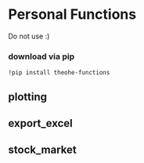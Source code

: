 # Personal Functions

Do not use :) 

### download via pip
```
!pip install theohe-functions
```

## plotting
## export_excel
## stock_market

